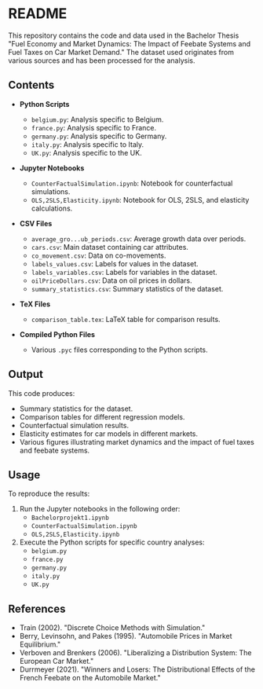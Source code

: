 # README

This repository contains the code and data used in the Bachelor Thesis "Fuel Economy and Market Dynamics: The Impact of Feebate Systems and Fuel Taxes on Car Market Demand." The dataset used originates from various sources and has been processed for the analysis.

## Contents

- **Python Scripts**
  - `belgium.py`: Analysis specific to Belgium.
  - `france.py`: Analysis specific to France.
  - `germany.py`: Analysis specific to Germany.
  - `italy.py`: Analysis specific to Italy.
  - `UK.py`: Analysis specific to the UK.

- **Jupyter Notebooks**
  - `CounterFactualSimulation.ipynb`: Notebook for counterfactual simulations.
  - `OLS,2SLS,Elasticity.ipynb`: Notebook for OLS, 2SLS, and elasticity calculations.

- **CSV Files**
  - `average_gro...ub_periods.csv`: Average growth data over periods.
  - `cars.csv`: Main dataset containing car attributes.
  - `co_movement.csv`: Data on co-movements.
  - `labels_values.csv`: Labels for values in the dataset.
  - `labels_variables.csv`: Labels for variables in the dataset.
  - `oilPriceDollars.csv`: Data on oil prices in dollars.
  - `summary_statistics.csv`: Summary statistics of the dataset.

- **TeX Files**
  - `comparison_table.tex`: LaTeX table for comparison results.

- **Compiled Python Files**
  - Various `.pyc` files corresponding to the Python scripts.

## Output

This code produces:
- Summary statistics for the dataset.
- Comparison tables for different regression models.
- Counterfactual simulation results.
- Elasticity estimates for car models in different markets.
- Various figures illustrating market dynamics and the impact of fuel taxes and feebate systems.

## Usage

To reproduce the results:
1. Run the Jupyter notebooks in the following order:
   - `Bachelorprojekt1.ipynb`
   - `CounterFactualSimulation.ipynb`
   - `OLS,2SLS,Elasticity.ipynb`
2. Execute the Python scripts for specific country analyses:
   - `belgium.py`
   - `france.py`
   - `germany.py`
   - `italy.py`
   - `UK.py`

## References

- Train (2002). "Discrete Choice Methods with Simulation."
- Berry, Levinsohn, and Pakes (1995). "Automobile Prices in Market Equilibrium."
- Verboven and Brenkers (2006). "Liberalizing a Distribution System: The European Car Market."
- Durrmeyer (2021). "Winners and Losers: The Distributional Effects of the French Feebate on the Automobile Market."


